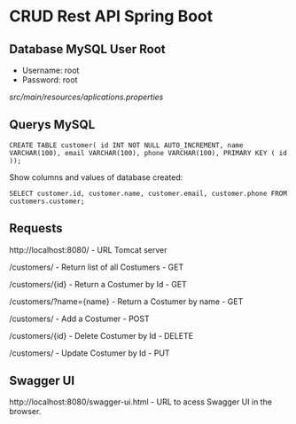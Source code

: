 # CRUD Rest API Spring Boot

## Database MySQL User Root
- Username: root
- Password: root

*src/main/resources/aplications.properties*

## Querys MySQL

`CREATE TABLE customer(
    id INT NOT NULL AUTO_INCREMENT,
    name VARCHAR(100),
    email VARCHAR(100),
    phone VARCHAR(100),
    PRIMARY KEY ( id ));`

Show columns and values of database created:

`SELECT customer.id,
    customer.name,
    customer.email,
    customer.phone
FROM customers.customer;`

## Requests

http://localhost:8080/ - URL Tomcat server

/customers/ - Return list of all Costumers - GET 

/customers/{id} - Return a Costumer by Id - GET

/customers/?name={name} - Return a Costumer by name - GET

/customers/ - Add a Costumer - POST

/customers/{id} - Delete Costumer by Id - DELETE

/customers/ - Update Costumer by Id - PUT

## Swagger UI

http://localhost:8080/swagger-ui.html - URL to acess Swagger UI in the browser.

